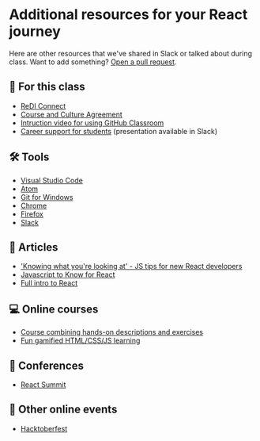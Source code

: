 # Additional resources for your React journey

Here are other resources that we've shared in Slack or talked about during class. Want to add something? [Open a pull request](https://docs.github.com/en/github/collaborating-with-issues-and-pull-requests/creating-a-pull-request).

## 🍎 For this class

- [ReDI Connect](https://connect.redi-school.org/)
- [Course and Culture Agreement](https://redi-school.slack.com/archives/C0180CPBQSF/p1597662264005000)
- [Intruction video for using GitHub Classroom](https://youtu.be/Lzh8dF-LUoI)
- [Career support for students](https://redi-school.slack.com/files/UFABTVCMC/F01D7J1TYD7/short_career_support_students_presentation_oct_2020_advancedstudents.pdf) (presentation available in Slack)

## 🛠 Tools

- [Visual Studio Code](https://code.visualstudio.com/)
- [Atom](https://atom.io/)
- [Git for Windows](https://gitforwindows.org/)
- [Chrome](https://www.google.de/intl/en_us/chrome/)
- [Firefox](https://www.mozilla.org/en-US/firefox/new/)
- [Slack](https://slack.com/)

## 📝 Articles

- ['Knowing what you're looking at' - JS tips for new React developers](https://www.a11ywithlindsey.com/blog/javascript-tricks-tips)
- [Javascript to Know for React](https://kentcdodds.com/blog/javascript-to-know-for-react/)
- [Full intro to React](https://daveceddia.com/react-getting-started-tutorial)

## 💻 Online courses

- [Course combining hands-on descriptions and exercises](https://www.freecodecamp.org/)
- [Fun gamified HTML/CSS/JS learning](https://getmimo.com/)

## 🎤 Conferences

- [React Summit](https://reactsummit.com/)

## 🎃 Other online events

- [Hacktoberfest](https://hacktoberfest.digitalocean.com/)
